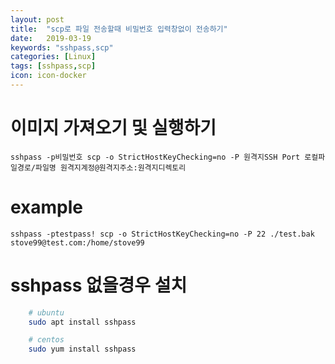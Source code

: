 ```yaml
---
layout: post
title:  "scp로 파일 전송할때 비밀번호 입력창없이 전송하기"
date:   2019-03-19
keywords: "sshpass,scp"
categories: [Linux]
tags: [sshpass,scp]
icon: icon-docker
---
```


# 이미지 가져오기 및 실행하기
    sshpass -p비밀번호 scp -o StrictHostKeyChecking=no -P 원격지SSH Port 로컬파일경로/파일명 원격지계정@원격지주소:원격지디렉토리

# example
    sshpass -ptestpass! scp -o StrictHostKeyChecking=no -P 22 ./test.bak stove99@test.com:/home/stove99

# sshpass 없을경우 설치
``` bash
    # ubuntu
    sudo apt install sshpass

    # centos
    sudo yum install sshpass
```